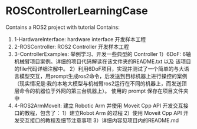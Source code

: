 # ROSControllerLearningCase
Contains a ROS2 project with tutorial 
Contains:
1. 1-HardwareInterface: hardware interface 开发样本工程 
2. 2-ROSController: ROS2 Controller 开发样本工程
3. 3-ControllerExamples: 举例学习、开发一些典型的 Controller
    1）6DoF: 6轴机械臂项目案例。详细的项目代码解读在该文件夹的README.txt 以及 该项目的file代码详细注解中。
    2）利用6DoF项目，实现并测试了一个简单的与大语言模型交互，用prompt生成ros2命令，后发送到目标机器上进行操控的案例（现实情况是:我的本地大模型与机械臂ros2运行在不同的机器上，而发送顶层命令的机器位于外网的第三台机器上）。
    使用的 prompt 保存在项目文件夹中
4. 4-ROS2ArmMoveit: 建立 Robotic Arm 并使用 Moveit Cpp API 开发交互接口的教程，包含了：
    1）建立Robot Arm 的过程
    2）使用 Moveit Cpp API 开发交互接口的教程及细节注意事项
    3）详细内容见项目内的README.md